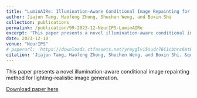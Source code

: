 ```yaml
---
title: "LuminAIRe: Illumination-Aware Conditional Image Repainting for Lighting-Realistic Generation"
author: Jiajun Tang, Haofeng Zhong, Shuchen Weng, and Boxin Shi
collection: publications
permalink: /publication/99-2023-12-NeurIPS-LuminAIRe
excerpt: 'This paper presents a novel illumination-aware conditional image repainting method for lighting-realistic image generation.'
date: 2023-12-10
venue: "NeurIPS"
# paperurl: 'https://downloads.ctfassets.net/yreyglvi5sud/76C1cbhrc6AtWU9MReZNNm/29cfdbb43ed9aa3d0ff04e8a830851c4/Tang_NeurIPS23.pdf'
citation: 'Jiajun Tang, Haofeng Zhong, Shuchen Weng, and Boxin Shi. &quot;LuminAIRe: Illumination-Aware Conditional Image Repainting for Lighting-Realistic Generation.&quot; <i>NeurIPS</i>, 2023.'
---
```

This paper presents a novel illumination-aware conditional image repainting method for lighting-realistic image generation.

[Download paper here](https://downloads.ctfassets.net/yreyglvi5sud/76C1cbhrc6AtWU9MReZNNm/29cfdbb43ed9aa3d0ff04e8a830851c4/Tang_NeurIPS23.pdf)